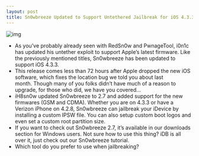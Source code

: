 ```yaml
---
layout: post
title: Sn0wbreeze Updated to Support Untethered Jailbreak for iOS 4.3.3 and 4.2.8
---
```

![img](http://media.idownloadblog.com/wp-content/uploads/2011/03/sn0wbreeze-logo1.png)
* As you’ve probably already seen with RedSn0w and PwnageTool, i0n1c has updated his untether exploit to support Apple’s latest firmware. Like the previously mentioned titles, Sn0wbreeze has been updated to support iOS 4.3.3.
* This release comes less than 72 hours after Apple dropped the new iOS software, which fixes the location bug we told you about last month. Though many of you folks didn’t have much of a reason to upgrade, for those who did, we have you covered…
* iH8sn0w updated Sn0wbreeze to 2.7 and added support for the new firmwares (GSM and CDMA). Whether you are on 4.3.3 or have a Verizon iPhone on 4.2.8, Sn0wbreeze can jailbreak your iDevice by installing a custom IPSW file. You can also setup custom boot logos and even set a custom root partition size.
* If you want to check out Sn0wbreeze 2.7, it’s available in our downloads section for Windows users. Not sure how to use this thing? iDB is all over it, just check out our Sn0wbreeze tutorial.
* Which tool do you prefer to use when jailbreaking?

